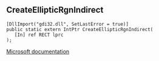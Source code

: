 ## CreateEllipticRgnIndirect

```
[DllImport("gdi32.dll", SetLastError = true)]
public static extern IntPtr CreateEllipticRgnIndirect(
   [In] ref RECT lprc
);
```

[Microsoft documentation](https://docs.microsoft.com/en-us/windows/win32/api/wingdi/nf-wingdi-createellipticrgnindirect)
